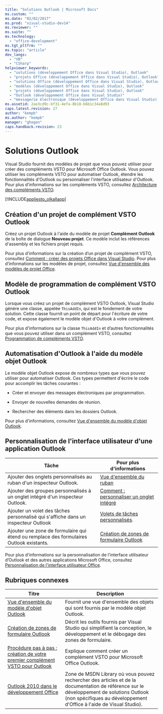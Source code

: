 ```yaml
---
title: "Solutions Outlook | Microsoft Docs"
ms.custom: ""
ms.date: "02/02/2017"
ms.prod: "visual-studio-dev14"
ms.reviewer: ""
ms.suite: ""
ms.technology: 
  - "office-development"
ms.tgt_pltfrm: ""
ms.topic: "article"
dev_langs: 
  - "VB"
  - "CSharp"
helpviewer_keywords: 
  - "solutions (développement Office dans Visual Studio), Outlook"
  - "projets Office (développement Office dans Visual Studio), Outlook"
  - "solutions Office (développement Office dans Visual Studio), Outlook"
  - "modèles (développement Office dans Visual Studio), Outlook"
  - "projets (développement Office dans Visual Studio), Outlook"
  - "Outlook (développement Office dans Visual Studio)"
  - "messagerie électronique (développement Office dans Visual Studio), solutions Outlook"
ms.assetid: 2ae3cd9c-bf31-4efa-8b18-b6b1c34a8d93
caps.latest.revision: 27
author: "kempb"
ms.author: "kempb"
manager: "ghogen"
caps.handback.revision: 23
---
```

# Solutions Outlook
  Visual Studio fournit des modèles de projet que vous pouvez utiliser pour créer des compléments VSTO pour Microsoft Office Outlook. Vous pouvez utiliser les compléments VSTO pour automatiser Outlook, étendre les fonctionnalités d'Outlook ou personnaliser l'interface utilisateur d'Outlook. Pour plus d’informations sur les compléments VSTO, consultez [Architecture des compléments VSTO](../vsto/architecture-of-vsto-add-ins.md).  
  
 [!INCLUDE[appliesto_olkallapp](../vsto/includes/appliesto-olkallapp-md.md)]  
  
## Création d'un projet de complément VSTO Outlook  
 Créez un projet Outlook à l'aide du modèle de projet **Complément Outlook** de la boîte de dialogue **Nouveau projet**. Ce modèle inclut les références d'assembly et les fichiers projet requis.  
  
 Pour plus d’informations sur la création d’un projet de complément VSTO, consultez [Comment : créer des projets Office dans Visual Studio](../vsto/how-to-create-office-projects-in-visual-studio.md). Pour plus d’informations sur les modèles de projet, consultez [Vue d'ensemble des modèles de projet Office](../vsto/office-project-templates-overview.md).  
  
## Modèle de programmation de complément VSTO Outlook  
 Lorsque vous créez un projet de complément VSTO Outlook, Visual Studio génère une classe, appelée `ThisAddIn`, qui est le fondement de votre solution. Cette classe fournit un point de départ pour l'écriture de votre code, et expose également le modèle objet d'Outlook à votre complément.  
  
 Pour plus d’informations sur la classe `ThisAddIn` et d’autres fonctionnalités que vous pouvez utiliser dans un complément VSTO, consultez [Programmation de compléments VSTO](../vsto/programming-vsto-add-ins.md).  
  
## Automatisation d'Outlook à l'aide du modèle objet Outlook  
 Le modèle objet Outlook expose de nombreux types que vous pouvez utiliser pour automatiser Outlook. Ces types permettent d'écrire le code pour accomplir les tâches courantes :  
  
-   Créer et envoyer des messages électroniques par programmation.  
  
-   Envoyer de nouvelles demandes de réunion.  
  
-   Rechercher des éléments dans les dossiers Outlook.  
  
 Pour plus d'informations, consultez [Vue d'ensemble du modèle d'objet Outlook](../vsto/outlook-object-model-overview.md).  
  
## Personnalisation de l'interface utilisateur d'une application Outlook  
  
|Tâche|Pour plus d'informations|  
|-----------|------------------------------|  
|Ajouter des onglets personnalisés au ruban d'un inspecteur Outlook.|[Vue d'ensemble du ruban](../vsto/ribbon-overview.md)|  
|Ajouter des groupes personnalisés à un onglet intégré d'un inspecteur Outlook.|[Comment : personnaliser un onglet intégré](../vsto/how-to-customize-a-built-in-tab.md)|  
|Ajouter un volet des tâches personnalisé qui s'affiche dans un inspecteur Outlook|[Volets de tâches personnalisés](../vsto/custom-task-panes.md).|  
|Ajouter une zone de formulaire qui étend ou remplace des formulaires Outlook existants.|[Création de zones de formulaire Outlook](../vsto/creating-outlook-form-regions.md)|  
  
 Pour plus d’informations sur la personnalisation de l’interface utilisateur d’Outlook et des autres applications Microsoft Office, consultez [Personnalisation de l'interface utilisateur Office](../vsto/office-ui-customization.md).  
  
## Rubriques connexes  
  
|Titre|Description|  
|-----------|-----------------|  
|[Vue d'ensemble du modèle d'objet Outlook](../vsto/outlook-object-model-overview.md)|Fournit une vue d'ensemble des objets qui sont fournis par le modèle objet Outlook.|  
|[Création de zones de formulaire Outlook](../vsto/creating-outlook-form-regions.md)|Décrit les outils fournis par Visual Studio qui simplifient la conception, le développement et le débogage des zones de formulaire.|  
|[Procédure pas à pas : création de votre premier complément VSTO pour Outlook](../vsto/walkthrough-creating-your-first-vsto-add-in-for-outlook.md)|Explique comment créer un complément VSTO pour Microsoft Office Outlook.|  
|[Outlook 2010 dans le développement Office](http://go.microsoft.com/fwlink/?LinkId=199013)|Zone de MSDN Library où vous pouvez rechercher des articles et de la documentation de référence sur le développement de solutions Outlook \(non spécifiques au développement d'Office à l'aide de Visual Studio\).|  
  
  
